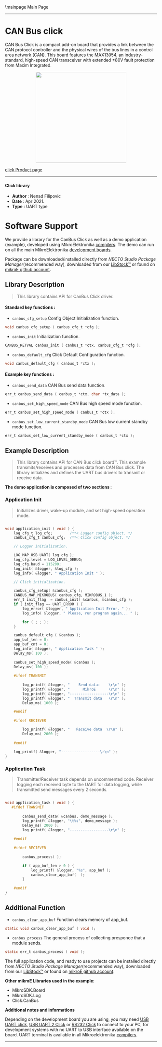 \mainpage Main Page

---
# CAN Bus click

CAN Bus Click is a compact add-on board that provides a link between the CAN protocol controller and the physical wires of the bus lines in a control area network (CAN). This board features the MAX13054, an industry-standard, high-speed CAN transceiver with extended ±80V fault protection from Maxim Integrated.

<p align="center">
  <img src="https://download.mikroe.com/images/click_for_ide/can_bus_click.png" height=300px>
</p>

[click Product page](https://www.mikroe.com/can-bus-click)

---


#### Click library

- **Author**        : Nenad Filipovic
- **Date**          : Apr 2021.
- **Type**          : UART type


# Software Support

We provide a library for the CanBus Click
as well as a demo application (example), developed using MikroElektronika
[compilers](https://www.mikroe.com/necto-studio).
The demo can run on all the main MikroElektronika [development boards](https://www.mikroe.com/development-boards).

Package can be downloaded/installed directly from *NECTO Studio Package Manager*(recommended way), downloaded from our [LibStock&trade;](https://libstock.mikroe.com) or found on [mikroE github account](https://github.com/MikroElektronika/mikrosdk_click_v2/tree/master/clicks).

## Library Description

> This library contains API for CanBus Click driver.

#### Standard key functions :

- `canbus_cfg_setup` Config Object Initialization function.
```c
void canbus_cfg_setup ( canbus_cfg_t *cfg );
```

- `canbus_init` Initialization function.
```c
CANBUS_RETVAL canbus_init ( canbus_t *ctx, canbus_cfg_t *cfg );
```

- `canbus_default_cfg` Click Default Configuration function.
```c
void canbus_default_cfg ( canbus_t *ctx );
```

#### Example key functions :

- `canbus_send_data` CAN Bus send data function.
```c
err_t canbus_send_data ( canbus_t *ctx, char *tx_data );
```

- `canbus_set_high_speed_mode` CAN Bus high speed mode function.
```c
err_t canbus_set_high_speed_mode ( canbus_t *ctx );
```

- `canbus_set_low_current_standby_mode` CAN Bus low current standby mode function.
```c
err_t canbus_set_low_current_standby_mode ( canbus_t *ctx );
```

## Example Description

> This library contains API for CAN Bus click board™.
> This example transmits/receives and processes data from CAN Bus click.
> The library initializes and defines the 
> UART bus drivers to transmit or receive data. 

**The demo application is composed of two sections :**

### Application Init

> Initializes driver, wake-up module, and set high-speed operation mode.

```c

void application_init ( void ) {
    log_cfg_t log_cfg;        /**< Logger config object. */
    canbus_cfg_t canbus_cfg;  /**< Click config object. */

    // Logger initialization.

    LOG_MAP_USB_UART( log_cfg );
    log_cfg.level = LOG_LEVEL_DEBUG;
    log_cfg.baud = 115200;
    log_init( &logger, &log_cfg );
    log_info( &logger, " Application Init " );

    // Click initialization.

    canbus_cfg_setup( &canbus_cfg );
    CANBUS_MAP_MIKROBUS( canbus_cfg, MIKROBUS_1 );
    err_t init_flag  = canbus_init( &canbus, &canbus_cfg );
    if ( init_flag == UART_ERROR ) {
        log_error( &logger, " Application Init Error. " );
        log_info( &logger, " Please, run program again... " );

        for ( ; ; );
    }

    canbus_default_cfg ( &canbus );
    app_buf_len = 0;
    app_buf_cnt = 0;
    log_info( &logger, " Application Task " );
    Delay_ms( 100 );
    
    canbus_set_high_speed_mode( &canbus );
    Delay_ms( 100 );
    
    #ifdef TRANSMIT
    
        log_printf( &logger, "    Send data:    \r\n" );
        log_printf( &logger, "      MikroE      \r\n" );
        log_printf( &logger, "------------------\r\n" );
        log_printf( &logger, "  Transmit data   \r\n" );
        Delay_ms( 1000 );

    #endif
        
    #ifdef RECIEVER

        log_printf( &logger, "   Receive data  \r\n" );
        Delay_ms( 2000 );
    
    #endif
        
    log_printf( &logger, "------------------\r\n" );
}

```

### Application Task

> Transmitter/Receiver task depends on uncommented code.
> Receiver logging each received byte to the UART for data logging,
> while transmitted send messages every 2 seconds.

```c

void application_task ( void ) {
   #ifdef TRANSMIT
    
        canbus_send_data( &canbus, demo_message );
        log_printf( &logger, "\t%s", demo_message );
        Delay_ms( 2000 );
        log_printf( &logger, "------------------\r\n" );    
    
    #endif
    
    #ifdef RECIEVER
    
        canbus_process( );

        if ( app_buf_len > 0 ) {
            log_printf( &logger, "%s", app_buf );
            canbus_clear_app_buf(  );
        }
    
    #endif
}

```

## Additional Function

- `canbus_clear_app_buf` Function clears memory of app_buf.
```c
static void canbus_clear_app_buf ( void );
```

- `canbus_process` The general process of collecting presponce that a module sends.
```c
static err_t canbus_process ( void );
```

The full application code, and ready to use projects can be installed directly from *NECTO Studio Package Manager*(recommended way), downloaded from our [LibStock&trade;](https://libstock.mikroe.com) or found on [mikroE github account](https://github.com/MikroElektronika/mikrosdk_click_v2/tree/master/clicks).

**Other mikroE Libraries used in the example:**

- MikroSDK.Board
- MikroSDK.Log
- Click.CanBus

**Additional notes and informations**

Depending on the development board you are using, you may need
[USB UART click](https://www.mikroe.com/usb-uart-click),
[USB UART 2 Click](https://www.mikroe.com/usb-uart-2-click) or
[RS232 Click](https://www.mikroe.com/rs232-click) to connect to your PC, for
development systems with no UART to USB interface available on the board. UART
terminal is available in all Mikroelektronika
[compilers](https://shop.mikroe.com/compilers).

---
